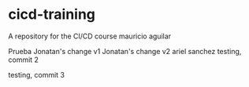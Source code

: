 # cicd-training
A repository for the CI/CD course
mauricio aguilar

Prueba
Jonatan's change v1
Jonatan's change v2
ariel sanchez
testing, commit 2

testing, commit 3
